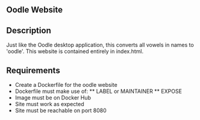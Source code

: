 ## Oodle Website

## Description

Just like the Oodle desktop application, this converts all
vowels in names to 'oodle'. This website is contained entirely
in index.html.

## Requirements

* Create a Dockerfile for the oodle website
* Dockerfile must make use of:
** LABEL or MAINTAINER
** EXPOSE
* Image must be on Docker Hub
* Site must work as expected
* Site must be reachable on port 8080
